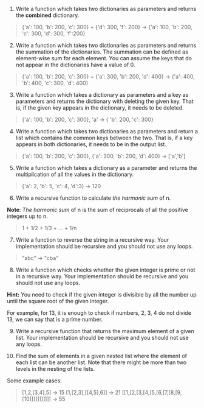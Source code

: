 1. Write a function which takes two dictionaries as parameters and returns the **combined** dictionary.

> {'a': 100, 'b': 200, 'c': 300} + {'d': 300, 'f': 200} -> {'a': 100, 'b': 200, 'c': 300, 'd': 300, 'f':200}

2. Write a function which takes two dictionaries as parameters and returns the summation of the dictionaries. The summation can be defined as element-wise sum for each element. You can assume the keys that do not appear in the dictionaries have a value of 0.

> {'a': 100, 'b': 200, 'c': 300} + {'a': 300, 'b': 200, 'd': 400} -> {'a': 400, 'b': 400, 'c': 300, 'd': 400}

3. Write a function which takes a dictionary as parameters and a key as parameters and returns the dictionary with deleting the given key. That is, if the given key appears in the dictionary, it needs to be deleted.

> {'a': 100, 'b': 200, 'c': 300}, 'a' -> { 'b': 200, 'c': 300}

4. Write a function which takes two dictionaries as parameters and return a list which contains the common keys between the two. That is, if a key appears in both dictionaries, it needs to be in the output list.

> {'a': 100, 'b': 200, 'c': 300}, {'a': 300, 'b': 200, 'd': 400} -> ['a','b']

5. Write a function which takes a dictionary as a parameter and returns the multiplication of all the values in the dictionary. 

> {'a': 2, 'b': 5, 'c': 4, 'd':3} -> 120

6. Write a recursive function to calculate *the harmonic sum* of n. 

**Note**: *The harmonic sum* of n is the sum of reciprocals of all the positive integers up to n. 

> 1 + 1/2 + 1/3 + ... + 1/n


7. Write a function to reverse the string in a recursive way. Your implementation should be recursive and you should not use any loops.

> "abc" -> "cba"

8. Write a function which checks whether the given integer is prime or not in a recursive way. Your implementation should be recursive and you should not use any loops. 

**Hint:** You need to check if the given integer is divisible by all the number up until the square root of the given integer. 

For example, for 13, it is enough to check if numbers, 2, 3, 4 do not divide 13, we can say that is a prime number.


9. Write a recursive function that returns the maximum element of a given list. Your implementation should be recursive and you should not use any loops.


10. Find the sum of elements in a given nested list where the element of each list can be another list. Note that there might be more than two levels in the nesting of the lists. 

Some example cases:

> [1,2,[3,4],5] -> 15
> [1,[2,3],[[4,5],6]] -> 21
> [[1,[2,[3,[4,[5,[6,[7,[8,[9,[10]]]]]]]]]]] -> 55

